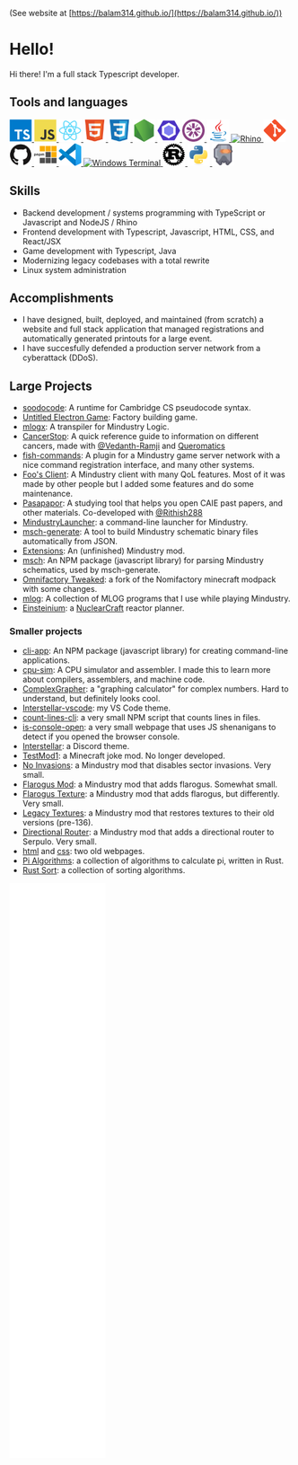 (See website at [https://balam314.github.io/](https://balam314.github.io/))
# Hello!
Hi there! I'm a full stack Typescript developer.
## Tools and languages
<a href="https://typescriptlang.org/" target="_blank" rel="noreferrer"> 
  <img src="https://raw.githubusercontent.com/devicons/devicon/master/icons/typescript/typescript-original.svg" alt="TS" width="40" height="40"/>
</a>
<a href="https://developer.mozilla.org/en-US/docs/Web/javascript" target="_blank" rel="noreferrer"> 
  <img src="https://raw.githubusercontent.com/devicons/devicon/master/icons/javascript/javascript-original.svg" alt="JS" width="40" height="40"/>
</a>
<a href="https://react.dev/" target="_blank" rel="noreferrer"> 
  <img src="https://raw.githubusercontent.com/devicons/devicon/master/icons/react/react-original.svg" alt="React" width="40" height="40"/>
</a>
<a href="https://developer.mozilla.org/en-US/docs/Web/HTML" target="_blank" rel="noreferrer"> 
  <img src="https://raw.githubusercontent.com/devicons/devicon/master/icons/html5/html5-original.svg" alt="HTML5" width="40" height="40"/>
</a>
<a href="https://developer.mozilla.org/en-US/docs/Web/CSS" target="_blank" rel="noreferrer"> 
  <img src="https://raw.githubusercontent.com/devicons/devicon/master/icons/css3/css3-original.svg" alt="CSS3" width="40" height="40"/>
</a>
<a href="https://nodejs.org/" target="_blank" rel="noreferrer"> 
  <img src="https://raw.githubusercontent.com/devicons/devicon/master/icons/nodejs/nodejs-original.svg" alt="NodeJS" width="40" height="40"/>
</a>
<a href="https://eslint.org/" target="_blank" rel="noreferrer"> 
  <img src="https://raw.githubusercontent.com/devicons/devicon/master/icons/eslint/eslint-original.svg" alt="ESLint" width="40" height="40"/>
</a>
<a href="https://jasmine.github.io/" target="_blank" rel="noreferrer"> 
  <img src="https://raw.githubusercontent.com/devicons/devicon/master/icons/jasmine/jasmine-original.svg" alt="Jasmine" width="40" height="40"/>
</a>
<a href="https://www.java.com/en/" target="_blank" rel="noreferrer"> 
  <img src="https://raw.githubusercontent.com/devicons/devicon/master/icons/java/java-original.svg" alt="Java" width="40" height="40"/>
</a>
<a href="https://github.com/mozilla/rhino" target="_blank" rel="noreferrer"> 
  <img src="https://upload.wikimedia.org/wikipedia/commons/4/4f/Rhino_%28234581759%29.jpeg" alt="Rhino" width="40" height="40"/>
</a>
<a href="https://git-scm.com/" target="_blank" rel="noreferrer"> 
  <img src="https://raw.githubusercontent.com/devicons/devicon/master/icons/git/git-original.svg" alt="Git" width="40" height="40"/> 
</a>
<a href="https://github.com/" target="_blank" rel="noreferrer"> 
  <img src="https://raw.githubusercontent.com/devicons/devicon/master/icons/github/github-original.svg" alt="GitHub" width="40" height="40"/> 
</a>
<a href="https://pnpm.io/" target="_blank" rel="noreferrer"> 
  <img src="https://raw.githubusercontent.com/devicons/devicon/master/icons/pnpm/pnpm-original-wordmark.svg" alt="PNPM" width="40" height="40"/> 
</a>
<a href="https://code.visualstudio.com/" target="_blank" rel="noreferrer"> 
  <img src="https://raw.githubusercontent.com/devicons/devicon/master/icons/vscode/vscode-original.svg" alt="VSCode" width="40" height="40"/> 
</a>
<a href="https://github.com/microsoft/terminal" target="_blank" rel="noreferrer"> 
  <img src="https://raw.githubusercontent.com/microsoft/terminal/main/res/terminal/Terminal.svg" alt="Windows Terminal" width="40" height="40"/> 
</a>
<a href="https://www.rust-lang.org/" target="_blank" rel="noreferrer"> 
  <img src="https://raw.githubusercontent.com/devicons/devicon/master/icons/rust/rust-original.svg" alt="Rust" width="40" height="40"/> 
</a>
<a href="https://www.python.org/" target="_blank" rel="noreferrer"> 
  <img src="https://raw.githubusercontent.com/devicons/devicon/master/icons/python/python-original.svg" alt="Python.org" width="40" height="40"/> 
</a>
<a href="https://www.youtube.com/watch?v=dQw4w9WgXcQ" target="_blank" rel="noreferrer"> 
  <img src="https://raw.githubusercontent.com/BalaM314/flarogus-texture/master/sprites-override/units/flare.png" alt="Flarogus?" width="40" height="40"/> 
</a>

## Skills
* Backend development / systems programming with TypeScript or Javascript and NodeJS / Rhino
* Frontend development with Typescript, Javascript, HTML, CSS, and React/JSX
* Game development with Typescript, Java
* Modernizing legacy codebases with a total rewrite
* Linux system administration

## Accomplishments

* I have designed, built, deployed, and maintained (from scratch) a website and full stack application that managed registrations and automatically generated printouts for a large event.
* I have succesfully defended a production server network from a cyberattack (DDoS).

## Large Projects
* [soodocode](https://balam314.github.io/soodocode/): A runtime for Cambridge CS pseudocode syntax.
* [Untitled Electron Game](https://balam314.github.io/Untitled-Electron-Game/): Factory building game.
* [mlogx](https://github.com/BalaM314/mlogx): A transpiler for Mindustry Logic.
* [CancerStop](https://cancerstop.dev/?ref=gh): A quick reference guide to information on different cancers, made with [@Vedanth-Ramji](https://github.com/Vedanth-Ramji) and [Queromatics](https://www.queromatics.org/)
* [fish-commands](https://github.com/BalaM314/fish-commands): A plugin for a Mindustry game server network with a nice command registration interface, and many other systems.
* [Foo's Client](https://github.com/mindustry-antigrief/mindustry-client): A Mindustry client with many QoL features. Most of it was made by other people but I added some features and do some maintenance.
* [Pasapapor](https://balam314.github.io/pasapapor/): A studying tool that helps you open CAIE past papers, and other materials. Co-developed with [@Rithish288](https://github.com/Rithish288)
* [MindustryLauncher](https://github.com/BalaM314/MindustryLauncher): a command-line launcher for Mindustry.
* [msch-generate](https://github.com/BalaM314/msch-generate): A tool to build Mindustry schematic binary files automatically from JSON.
* [Extensions](https://github.com/BalaM314/extensions): An (unfinished) Mindustry mod.
* [msch](https://github.com/BalaM314/msch): An NPM package (javascript library) for parsing Mindustry schematics, used by msch-generate.
* [Omnifactory Tweaked](https://github.com/BalaM314/Omnifactory-Tweaked): a fork of the Nomifactory minecraft modpack with some changes.
* [mlog](https://github.com/BalaM314/mlog): A collection of MLOG programs that I use while playing Mindustry.
* [Einsteinium](https://github.com/BalaM314/Einsteinium): a [NuclearCraft](https://modrinth.com/mod/nuclearcraft) reactor planner.
### Smaller projects
* [cli-app](https://github.com/BalaM314/cli-app): An NPM package (javascript library) for creating command-line applications.
* [cpu-sim](https://balam314.github.io/cpu-sim/): A CPU simulator and assembler. I made this to learn more about compilers, assemblers, and machine code.
* [ComplexGrapher](https://balam314.github.io/ComplexGrapher/ComplexGrapher.html): a "graphing calculator" for complex numbers. Hard to understand, but definitely looks cool.
* [Interstellar-vscode](https://github.com/BalaM314/interstellar-vscode): my VS Code theme.
* [count-lines-cli](https://github.com/BalaM314/count-lines-cli): a very small NPM script that counts lines in files.
* [is-console-open](https://github.com/BalaM314/is-console-open): a very small webpage that uses JS shenanigans to detect if you opened the browser console.
* [Interstellar](https://github.com/BalaM314/Interstellar): a Discord theme.
* [TestMod1](https://github.com/BalaM314/TestMod1): a Minecraft joke mod. No longer developed.
* [No Invasions](https://github.com/BalaM314/no-invasions): a Mindustry mod that disables sector invasions. Very small.
* [Flarogus Mod](https://github.com/BalaM314/flarogus-mod): a Mindustry mod that adds flarogus. Somewhat small.
* [Flarogus Texture](https://github.com/BalaM314/flarogus-texture): a Mindustry mod that adds flarogus, but differently. Very small.
* [Legacy Textures](https://github.com/BalaM314/legacy-textures): a Mindustry mod that restores textures to their old versions (pre-136).
* [Directional Router](https://github.com/BalaM314/directional-router-mod): a Mindustry mod that adds a directional router to Serpulo. Very small.
* [html](https://balam314.github.io/html.html) and [css](https://balam314.github.io/css.html): two old webpages.
* [Pi Algorithms](https://github.com/BalaM314/directional-router-mod): a collection of algorithms to calculate pi, written in Rust.
* [Rust Sort](https://github.com/BalaM314/rust-sort/): a collection of sorting algorithms.

![metrics](github-metrics.svg)
